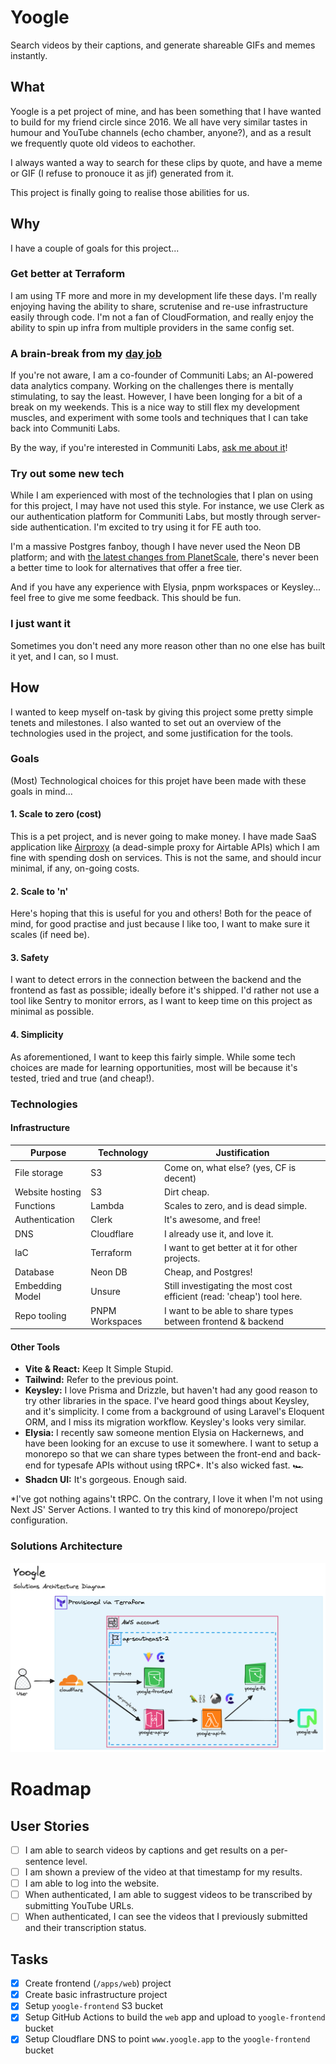 # Yoogle

Search videos by their captions, and generate shareable GIFs and memes instantly.

## What

Yoogle is a pet project of mine, and has been something that I have wanted to build for my friend circle since 2016. We all have very similar tastes in humour and YouTube channels (echo chamber, anyone?), and as a result we frequently quote old videos to eachother.

I always wanted a way to search for these clips by quote, and have a meme or GIF (I refuse to pronouce it as jif) generated from it.

This project is finally going to realise those abilities for us.

## Why

I have a couple of goals for this project...

### Get better at Terraform

I am using TF more and more in my development life these days. I'm really enjoying having the ability to share, scrutenise and re-use infrastructure easily through code. I'm not a fan of CloudFormation, and really enjoy the ability to spin up infra from multiple providers in the same config set.

### A brain-break from my [day job](https://www.communitilabs.com)

If you're not aware, I am a co-founder of Communiti Labs; an AI-powered data analytics company. Working on the challenges there is mentally stimulating, to say the least. However, I have been longing for a bit of a break on my weekends. This is a nice way to still flex my development muscles, and experiment with some tools and techniques that I can take back into Communiti Labs.

By the way, if you're interested in Communiti Labs, [ask me about it](https://linkedin.com/in/danferg)!

### Try out some new tech

While I am experienced with most of the technologies that I plan on using for this project, I may have not used this style. For instance, we use Clerk as our authentication platform for Communiti Labs, but mostly through server-side authentication. I'm excited to try using it for FE auth too.

I'm a massive Postgres fanboy, though I have never used the Neon DB platform; and with [the latest changes from PlanetScale](https://planetscale.com/blog/planetscale-forever), there's never been a better time to look for alternatives that offer a free tier.

And if you have any experience with Elysia, pnpm workspaces or Keysley... feel free to give me some feedback. This should be fun.

### I just want it

Sometimes you don't need any more reason other than no one else has built it yet, and I can, so I must.

## How

I wanted to keep myself on-task by giving this project some pretty simple tenets and milestones. I also wanted to set out an overview of the technologies used in the project, and some justification for the tools.

### Goals

(Most) Technological choices for this projet have been made with these goals in mind...

#### 1. Scale to zero (cost)

This is a pet project, and is never going to make money. I have made SaaS application like [Airproxy](https://airproxy.app/) (a dead-simple proxy for Airtable APIs) which I am fine with spending dosh on services. This is not the same, and should incur minimal, if any, on-going costs.

#### 2. Scale to 'n'

Here's hoping that this is useful for you and others! Both for the peace of mind, for good practise and just because I like too, I want to make sure it scales (if need be).

#### 3. Safety

I want to detect errors in the connection between the backend and the frontend as fast as possible; ideally before it's shipped. I'd rather not use a tool like Sentry to monitor errors, as I want to keep time on this project as minimal as possible.

#### 4. Simplicity

As aforementioned, I want to keep this fairly simple. While some tech choices are made for learning opportunities, most will be because it's tested, tried and true (and cheap!).

### Technologies

#### Infrastructure

| Purpose         | Technology      | Justification                                                          |
| --------------- | --------------- | ---------------------------------------------------------------------- |
| File storage    | S3              | Come on, what else? (yes, CF is decent)                                |
| Website hosting | S3              | Dirt cheap.                                                            |
| Functions       | Lambda          | Scales to zero, and is dead simple.                                    |
| Authentication  | Clerk           | It's awesome, and free!                                                |
| DNS             | Cloudflare      | I already use it, and love it.                                         |
| IaC             | Terraform       | I want to get better at it for other projects.                         |
| Database        | Neon DB         | Cheap, and Postgres!                                                   |
| Embedding Model | Unsure          | Still investigating the most cost efficient (read: 'cheap') tool here. |
| Repo tooling    | PNPM Workspaces | I want to be able to share types between frontend & backend            |

#### Other Tools

- **Vite & React:** Keep It Simple Stupid.
- **Tailwind:** Refer to the previous point.
- **Keysley:** I love Prisma and Drizzle, but haven't had any good reason to try other libraries in the space. I've heard good things about Keysley, and it's simplicity. I come from a background of using Laravel's Eloquent ORM, and I miss its migration workflow. Keysley's looks very similar.
- **Elysia:** I recently saw someone mention Elysia on Hackernews, and have been looking for an excuse to use it somewhere. I want to setup a monorepo so that we can share types between the front-end and back-end for typesafe APIs without using tRPC\*. It's also wicked fast. 🏎️
- **Shadcn UI:** It's gorgeous. Enough said.

\*I've got nothing agains't tRPC. On the contrary, I love it when I'm not using Next JS' Server Actions. I wanted to try this kind of monorepo/project configuration.

### Solutions Architecture

![Yoogle solutions architecture design](https://github.com/danielferguson/yoogle/blob/main/assets/yoogle-solutions-architecture-design.png?raw=true)

# Roadmap

## User Stories

- [ ] I am able to search videos by captions and get results on a per-sentence level.
- [ ] I am shown a preview of the video at that timestamp for my results.
- [ ] I am able to log into the website.
- [ ] When authenticated, I am able to suggest videos to be transcribed by submitting YouTube URLs.
- [ ] When authenticated, I can see the videos that I previously submitted and their transcription status.

## Tasks

- [x] Create frontend (`/apps/web`) project
- [x] Create basic infrastructure project
- [x] Setup `yoogle-frontend` S3 bucket
- [x] Setup GitHub Actions to build the `web` app and upload to `yoogle-frontend` bucket
- [x] Setup Cloudflare DNS to point `www.yoogle.app` to the `yoogle-frontend` bucket
